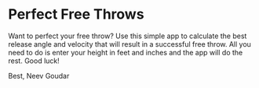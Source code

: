 # Perfect Free Throws
Want to perfect your free throw? Use this simple app to calculate the best release angle and velocity that will result in a successful free throw. 
All you need to do is enter your height in feet and inches and the app will do the rest. Good luck!

Best,
Neev Goudar
